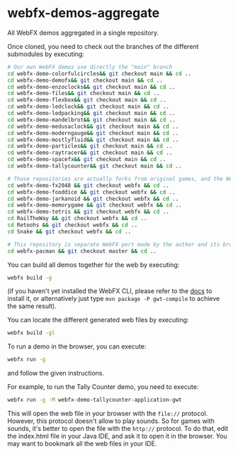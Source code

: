 # webfx-demos-aggregate

All WebFX demos aggregated in a single repository.

Once cloned, you need to check out the branches of the different submodules by executing:

```sh
# Our own WebFX demos use directly the "main" branch
cd webfx-demo-colorfulcircles&& git checkout main && cd ..  
cd webfx-demo-demofx&& git checkout main && cd ..  
cd webfx-demo-enzoclocks&& git checkout main && cd ..  
cd webfx-demo-files&& git checkout main && cd ..  
cd webfx-demo-flexbox&& git checkout main && cd ..  
cd webfx-demo-ledclock&& git checkout main && cd ..  
cd webfx-demo-ledpacking&& git checkout main && cd ..  
cd webfx-demo-mandelbrot&& git checkout main && cd ..  
cd webfx-demo-medusaclock&& git checkout main && cd ..  
cd webfx-demo-moderngauge&& git checkout main && cd ..  
cd webfx-demo-mostlyfluid&& git checkout main && cd ..  
cd webfx-demo-particles&& git checkout main && cd ..  
cd webfx-demo-raytracer&& git checkout main && cd ..  
cd webfx-demo-spacefx&& git checkout main && cd ..  
cd webfx-demo-tallycounter&& git checkout main && cd ..

# Those repositories are actually forks from original games, and the WebFX port is in the "webfx" branch
cd webfx-demo-fx2048 && git checkout webfx && cd ..  
cd webfx-demo-fooddice && git checkout webfx && cd ..  
cd webfx-demo-jarkanoid && git checkout webfx && cd ..  
cd webfx-demo-memorygame && git checkout webfx && cd ..  
cd webfx-demo-tetris && git checkout webfx && cd ..  
cd RailTheWay && git checkout webfx && cd ..  
cd Retoohs && git checkout webfx && cd ..  
cd Snake && git checkout webfx && cd ..  

# This repository is separate WebFX port made by the author and its branch is "master"
cd webfx-pacman && git checkout master && cd ..  
```

You can build all demos together for the web by executing:

```sh
webfx build -g
```

(if you haven't yet installed the WebFX CLI, please refer to the [docs](https://docs.webfx.dev/#_installing_the_webfx_cli) to install it, or alternatively just type `mvn package -P gwt-compile` to achieve the same result).

You can locate the different generated web files by executing:
```sh
webfx build -gl
```

To run a demo in the browser, you can execute:
```sh
webfx run -g
```
and follow the given instructions.

For example, to run the Tally Counter demo, you need to execute:
```sh
webfx run -g -M webfx-demo-tallycounter-application-gwt
```

This will open the web file in your browser with the `file://` protocol. However, this protocol doesn't allow to play sounds. So for games with sounds, it's better to open the file with the `http://` protocol. To do that, edit the index.html file in your Java IDE, and ask it to open it in the browser. You may want to bookmark all the web files in your IDE.